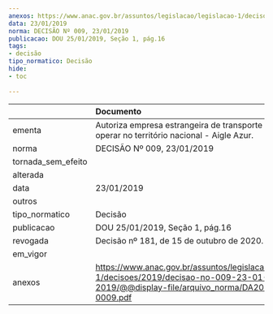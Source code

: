 ```yaml
---
anexos: https://www.anac.gov.br/assuntos/legislacao/legislacao-1/decisoes/2019/decisao-no-009-23-01-2019/@@display-file/arquivo_norma/DA2019-0009.pdf
data: 23/01/2019
norma: DECISÃO Nº 009, 23/01/2019
publicacao: DOU 25/01/2019, Seção 1, pág.16
tags:
- decisão
tipo_normatico: Decisão
hide: 
- toc 
 
---
```


|                    | Documento                                                                                                                                     |
|:-------------------|:----------------------------------------------------------------------------------------------------------------------------------------------|
| ementa             | Autoriza empresa estrangeira de transporte aéreo a operar no território nacional - Aigle Azur.                                                |
| norma              | DECISÃO Nº 009, 23/01/2019                                                                                                                    |
| tornada_sem_efeito |                                                                                                                                               |
| alterada           |                                                                                                                                               |
| data               | 23/01/2019                                                                                                                                    |
| outros             |                                                                                                                                               |
| tipo_normatico     | Decisão                                                                                                                                       |
| publicacao         | DOU 25/01/2019, Seção 1, pág.16                                                                                                               |
| revogada           | Decisão nº 181, de 15 de outubro de 2020.                                                                                                     |
| em_vigor           |                                                                                                                                               |
| anexos             | https://www.anac.gov.br/assuntos/legislacao/legislacao-1/decisoes/2019/decisao-no-009-23-01-2019/@@display-file/arquivo_norma/DA2019-0009.pdf |